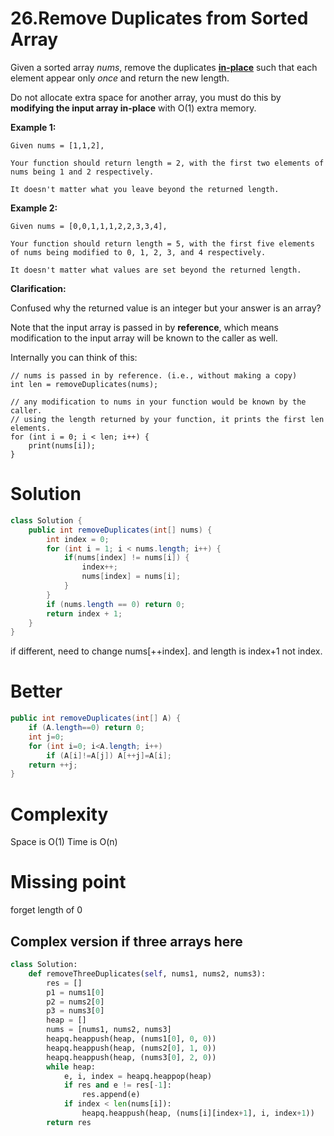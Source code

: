 # 26.Remove Duplicates from Sorted Array

Given a sorted array *nums*, remove the duplicates [**in-place**](https://en.wikipedia.org/wiki/In-place_algorithm) such that each element appear only *once* and return the new length.

Do not allocate extra space for another array, you must do this by **modifying the input array in-place** with O(1) extra memory.

**Example 1:**

```
Given nums = [1,1,2],

Your function should return length = 2, with the first two elements of nums being 1 and 2 respectively.

It doesn't matter what you leave beyond the returned length.
```

**Example 2:**

```
Given nums = [0,0,1,1,1,2,2,3,3,4],

Your function should return length = 5, with the first five elements of nums being modified to 0, 1, 2, 3, and 4 respectively.

It doesn't matter what values are set beyond the returned length.
```

**Clarification:**

Confused why the returned value is an integer but your answer is an array?

Note that the input array is passed in by **reference**, which means modification to the input array will be known to the caller as well.

Internally you can think of this:

```
// nums is passed in by reference. (i.e., without making a copy)
int len = removeDuplicates(nums);

// any modification to nums in your function would be known by the caller.
// using the length returned by your function, it prints the first len elements.
for (int i = 0; i < len; i++) {
    print(nums[i]);
}
```



# Solution

```Java
class Solution {
    public int removeDuplicates(int[] nums) {
        int index = 0;
        for (int i = 1; i < nums.length; i++) {
            if(nums[index] != nums[i]) {
                index++;
                nums[index] = nums[i];
            }
        }
        if (nums.length == 0) return 0;
        return index + 1;
    }
}
```

if different, need to change nums[++index]. and length is index+1 not index.

# Better

```Java
public int removeDuplicates(int[] A) {
    if (A.length==0) return 0;
    int j=0;
    for (int i=0; i<A.length; i++)
        if (A[i]!=A[j]) A[++j]=A[i];
    return ++j;
}
```



# Complexity

Space is O(1) Time is O(n)



# Missing point

forget length of 0


## Complex version if three arrays here
```python
class Solution:
    def removeThreeDuplicates(self, nums1, nums2, nums3):
        res = []
        p1 = nums1[0]
        p2 = nums2[0]
        p3 = nums3[0]
        heap = []
        nums = [nums1, nums2, nums3]
        heapq.heappush(heap, (nums1[0], 0, 0))
        heapq.heappush(heap, (nums2[0], 1, 0))
        heapq.heappush(heap, (nums3[0], 2, 0))
        while heap:
            e, i, index = heapq.heappop(heap)
            if res and e != res[-1]:
                res.append(e)
            if index < len(nums[i]):
                heapq.heappush(heap, (nums[i][index+1], i, index+1))
        return res
            
```